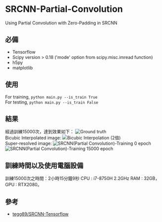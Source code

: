 # SRCNN-Partial-Convolution
Using Partial Convolution with Zero-Padding in SRCNN 

## 必備
 * Tensorflow
 * Scipy version > 0.18 ('mode' option from scipy.misc.imread function)
 * h5py
 * matplotlib

## 使用
For training, `python main.py --is_train True`
<br>
For testing, `python main.py --is_train False`

## 結果
經過訓練15000次，達到效果如下：
![Ground truth](https://github.com/ddman1101/SRCNN-Partial-Convolution-/blob/master/padding_label.png)<br>
Bicubic Interpolated image:
![Bicubic Interpolation (2倍)](https://github.com/ddman1101/SRCNN-Partial-Convolution-/blob/master/bi2_baby.png)<br>
Super-resolved image:
![SRCNN(Partial Convolution)-Training 0 epoch](https://github.com/ddman1101/SRCNN-Partial-Convolution-/blob/master/set5-0-0.png)
![SRCNN(Partial Convolution)-Training 15000 epoch](https://github.com/ddman1101/SRCNN-Partial-Convolution-/blob/master/set5-15000-0.png)

## 訓練時間以及使用電腦設備
訓練15000次之時間：2小時15分鐘9秒
CPU : i7-8750H 2.2GHz RAM : 32GB，GPU : RTX2080。

## 參考
* [tegg89/SRCNN-Tensorflow](https://github.com/tegg89/SRCNN-Tensorflow) 
<br>
